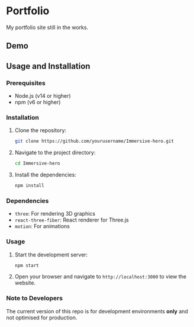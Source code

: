 # Portfolio

My portfolio site still in the works. 

## Demo

## Usage and Installation

### Prerequisites

- Node.js (v14 or higher)
- npm (v6 or higher)

### Installation

1. Clone the repository:
    ```sh
    git clone https://github.com/yourusername/Immersive-hero.git
    ```
2. Navigate to the project directory:
    ```sh
    cd Immersive-hero
    ```
3. Install the dependencies:
    ```sh
    npm install
    ```

### Dependencies

- `three`: For rendering 3D graphics
- `react-three-fiber`: React renderer for Three.js
- `motion`: For animations

### Usage

1. Start the development server:
    ```sh
    npm start
    ```
2. Open your browser and navigate to `http://localhost:3000` to view the website.

### Note to Developers

The current version of this repo is for development environments **only** and not optimised for production. 